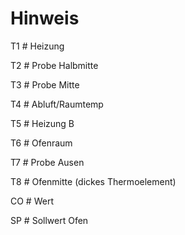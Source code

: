 # Hinweis

T1  # Heizung

T2  # Probe Halbmitte

T3  # Probe Mitte

T4  # Abluft/Raumtemp

T5  # Heizung B

T6  # Ofenraum 

T7  # Probe Ausen

T8  # Ofenmitte (dickes Thermoelement)

CO  # Wert


SP  # Sollwert Ofen

